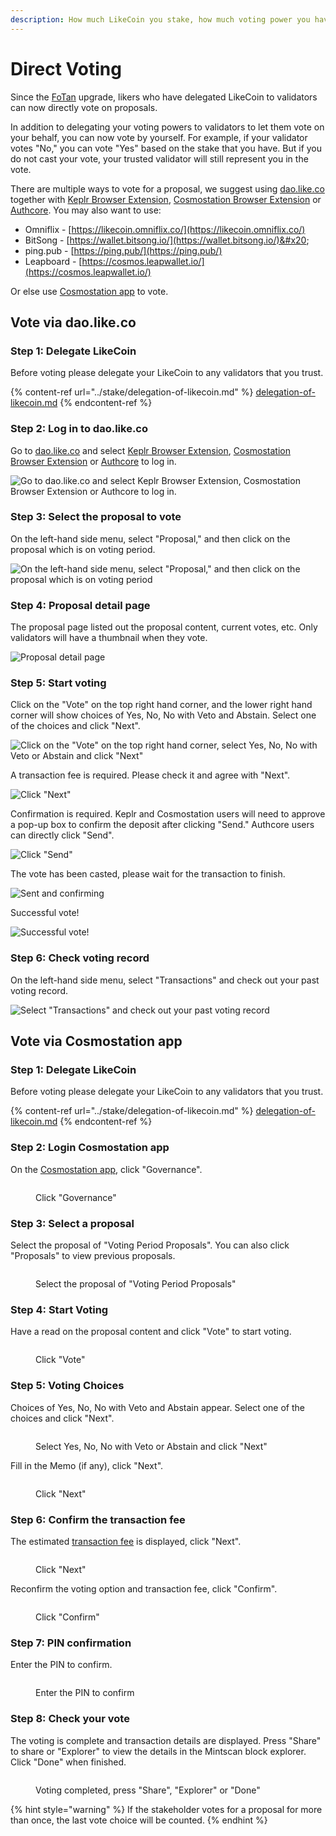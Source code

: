 ```yaml
---
description: How much LikeCoin you stake, how much voting power you have
---
```


# Direct Voting

Since the [FoTan](https://cloudflare-ipfs.com/ipfs/Qmb7AYNsbRJ95dWXCYCkUbpypAVfuxMZwB1D8wFHfwrLyc/) upgrade, likers who have delegated LikeCoin to validators can now directly vote on proposals.

In addition to delegating your voting powers to validators to let them vote on your behalf, you can now vote by yourself. For example, if your validator votes "No," you can vote "Yes" based on the stake that you have. But if you do not cast your vote, your trusted validator will still represent you in the vote.&#x20;

There are multiple ways to vote for a proposal, we suggest using [dao.like.co](https://dao.like.co/welcome) together with [Keplr Browser Extension](../wallet/keplr/), [Cosmostation Browser Extension](../wallet/cosmostation/) or [Authcore](../../user-guide/liker-id/register/). You may also want to use:

* Omniflix - [https://likecoin.omniflix.co/](https://likecoin.omniflix.co/)
* BitSong - [https://wallet.bitsong.io/](https://wallet.bitsong.io/)&#x20;
* ping.pub - [https://ping.pub/](https://ping.pub/)
* Leapboard - [https://cosmos.leapwallet.io/](https://cosmos.leapwallet.io/)

Or else use [Cosmostation app](../wallet/cosmostation-app/) to vote.

## Vote via dao.like.co

### Step 1: Delegate LikeCoin

Before voting please delegate your LikeCoin to any validators that you trust.

{% content-ref url="../stake/delegation-of-likecoin.md" %}
[delegation-of-likecoin.md](../stake/delegation-of-likecoin.md)
{% endcontent-ref %}

### Step 2: Log in to dao.like.co

Go to [dao.like.co](https://dao.like.co/) and select [Keplr Browser Extension](../wallet/keplr/), [Cosmostation Browser Extension](../wallet/cosmostation/) or [Authcore](../../user-guide/liker-id/register/) to log in.

![Go to dao.like.co and select Keplr Browser Extension, Cosmostation Browser Extension or Authcore to log in.](<../../.gitbook/assets/Civic Liker Web 3-01.png>)

### &#xD;Step 3: Select the proposal to vote

On the left-hand side menu, select "Proposal," and then click on the proposal which is on voting period.

![On the left-hand side menu, select "Proposal," and then click on the proposal which is on voting period](<../../.gitbook/assets/direct vote 02.png>)

### &#xD;Step 4: Proposal detail page

The proposal page listed out the proposal content, current votes, etc. Only validators will have a thumbnail when they vote.

![Proposal detail page](<../../.gitbook/assets/direct vote 03.png>)

### Step 5: Start voting

Click on the "Vote" on the top right hand corner, and the lower right hand corner will show choices of Yes, No, No with Veto and Abstain. Select one of the choices and click "Next".

![Click on the "Vote" on the top right hand corner, select Yes, No, No with Veto or Abstain and click "Next"](<../../.gitbook/assets/direct vote 04.png>)

A transaction fee is required. Please check it and agree with "Next".



![Click "Next"](<../../.gitbook/assets/direct vote 05.png>)

Confirmation is required. Keplr and Cosmostation users will need to approve a pop-up box to confirm the deposit after clicking "Send." Authcore users can directly click "Send".





![Click "Send"](<../../.gitbook/assets/direct vote 06.png>)

The vote has been casted, please wait for the transaction to finish.

![Sent and confirming](<../../.gitbook/assets/direct vote 07.png>)

Successful vote!

![Successful vote!](<../../.gitbook/assets/direct vote 08.png>)

### &#xD;Step 6: Check voting record

On the left-hand side menu, select "Transactions" and check out your past voting record.

![Select "Transactions" and check out your past voting record](<../../.gitbook/assets/direct vote 09.png>)

## Vote via Cosmostation app

### Step 1: Delegate LikeCoin

Before voting please delegate your LikeCoin to any validators that you trust.

{% content-ref url="../stake/delegation-of-likecoin.md" %}
[delegation-of-likecoin.md](../stake/delegation-of-likecoin.md)
{% endcontent-ref %}

### Step 2: Login Cosmostation app

On the [Cosmostation app](../wallet/cosmostation-app/), click "Governance".

<figure><img src="../../.gitbook/assets/Cosmostation mobile vote 1.png" alt=""><figcaption><p>Click "Governance"</p></figcaption></figure>

### Step 3: Select a proposal

Select the proposal of "Voting Period Proposals". You can also click "Proposals" to view previous proposals.

<figure><img src="../../.gitbook/assets/Cosmostation mobile vote 2.png" alt=""><figcaption><p>Select the proposal of "Voting Period Proposals"</p></figcaption></figure>

### Step 4: Start Voting

Have a read on the proposal content and click "Vote" to start voting.

<figure><img src="../../.gitbook/assets/Cosmostation mobile vote 3.png" alt=""><figcaption><p>Click "Vote"</p></figcaption></figure>

### Step 5: Voting Choices

Choices of Yes, No, No with Veto and Abstain appear. Select one of the choices and click "Next".

<figure><img src="../../.gitbook/assets/Cosmostation mobile vote 4.png" alt=""><figcaption><p>Select Yes, No, No with Veto or Abstain and click "Next"</p></figcaption></figure>

Fill in the Memo (if any), click "Next".

<figure><img src="../../.gitbook/assets/Cosmostation mobile vote 5.png" alt=""><figcaption><p>Click "Next"</p></figcaption></figure>

### Step 6: Confirm the transaction fee

The estimated [transaction fee](../wallet/transaction-fee.md) is displayed, click "Next".

<figure><img src="../../.gitbook/assets/Cosmostation mobile vote 6.png" alt=""><figcaption><p>Click "Next"</p></figcaption></figure>

Reconfirm the voting option and transaction fee, click "Confirm".

<figure><img src="../../.gitbook/assets/Cosmostation mobile vote 7.png" alt=""><figcaption><p>Click "Confirm"</p></figcaption></figure>

### Step 7: PIN confirmation

Enter the PIN to confirm.

<figure><img src="../../.gitbook/assets/Cosmostation mobile send 7.jpg" alt=""><figcaption><p>Enter the PIN to confirm</p></figcaption></figure>

### Step 8: Check your vote

The voting is complete and transaction details are displayed. Press "Share" to share or "Explorer" to view the details in the Mintscan block explorer. Click "Done" when finished.

<figure><img src="../../.gitbook/assets/Cosmostation mobile vote 8.png" alt=""><figcaption><p>Voting completed, press "Share", "Explorer" or "Done"</p></figcaption></figure>

{% hint style="warning" %}
If the stakeholder votes for a proposal for more than once, the last vote choice will be counted.
{% endhint %}
